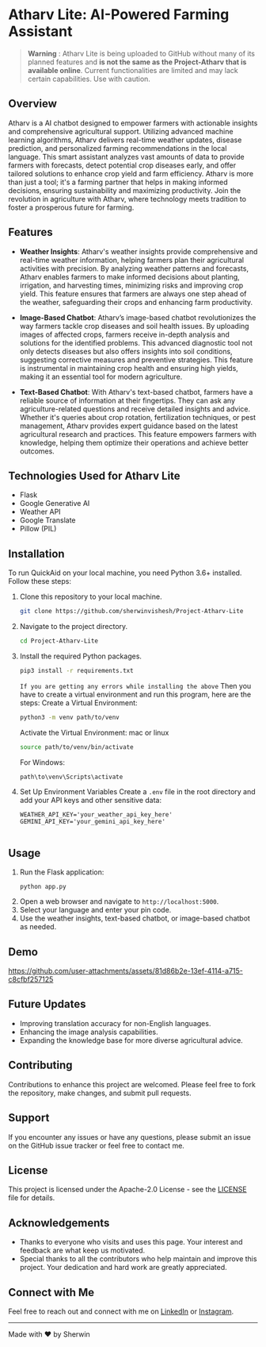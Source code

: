 
# Atharv Lite: AI-Powered Farming Assistant


> **Warning** : Atharv Lite is being uploaded to GitHub without many of its planned features and **is not the same as the Project-Atharv that is available online**. Current functionalities are limited and may lack certain capabilities. Use with caution.

## Overview

Atharv is a AI chatbot designed to empower farmers with actionable insights and comprehensive agricultural support. Utilizing advanced machine learning algorithms, Atharv delivers real-time weather updates, disease prediction, and personalized farming recommendations in the local language. This smart assistant analyzes vast amounts of data to provide farmers with forecasts, detect potential crop diseases early, and offer tailored solutions to enhance crop yield and farm efficiency. Atharv is more than just a tool; it's a farming partner that helps in making informed decisions, ensuring sustainability and maximizing productivity. Join the revolution in agriculture with Atharv, where technology meets tradition to foster a prosperous future for farming.

## Features

- **Weather Insights**:  Atharv's weather insights provide comprehensive and real-time weather information, helping farmers plan their agricultural activities with precision. By analyzing weather patterns and forecasts, Atharv enables farmers to make informed decisions about planting, irrigation, and harvesting times, minimizing risks and improving crop yield. This feature ensures that farmers are always one step ahead of the weather, safeguarding their crops and enhancing farm productivity.
  
- **Image-Based Chatbot**: Atharv’s image-based chatbot revolutionizes the way farmers tackle crop diseases and soil health issues. By uploading images of affected crops, farmers receive in-depth analysis and solutions for the identified problems. This advanced diagnostic tool not only detects diseases but also offers insights into soil conditions, suggesting corrective measures and preventive strategies. This feature is instrumental in maintaining crop health and ensuring high yields, making it an essential tool for modern agriculture.
  
- **Text-Based Chatbot**: With Atharv's text-based chatbot, farmers have a reliable source of information at their fingertips. They can ask any agriculture-related questions and receive detailed insights and advice. Whether it's queries about crop rotation, fertilization techniques, or pest management, Atharv provides expert guidance based on the latest agricultural research and practices. This feature empowers farmers with knowledge, helping them optimize their operations and achieve better outcomes.
  

## Technologies Used for Atharv Lite

- Flask
- Google Generative AI
- Weather API
- Google Translate
- Pillow (PIL)

## Installation

To run QuickAid on your local machine, you need Python 3.6+ installed. Follow these steps:

1. Clone this repository to your local machine.
    ```bash
    git clone https://github.com/sherwinvishesh/Project-Atharv-Lite
    ```
2. Navigate to the project directory.
    ```bash
    cd Project-Atharv-Lite
    ```
3. Install the required Python packages.
    ```bash
    pip3 install -r requirements.txt

    ```
    `If you are getting any errors while installing the above`
    Then you have to create a virtual environment and run this program, here are the steps:
    Create a Virtual Environment:
    ```bash
    python3 -m venv path/to/venv
    ```
    Activate the Virtual Environment:
    mac or linux 
    ```bash
    source path/to/venv/bin/activate
    ```
    For Windows:
    ```bash
    path\to\venv\Scripts\activate
    ```

4. Set Up Environment Variables
   Create a `.env` file in the root directory and add your API keys and other sensitive data:
   ```plaintext
   WEATHER_API_KEY='your_weather_api_key_here'
   GEMINI_API_KEY='your_gemini_api_key_here'
  
   ```


## Usage

1. Run the Flask application:
   ```
   python app.py
   ```
2. Open a web browser and navigate to `http://localhost:5000`.
3. Select your language and enter your pin code.
4. Use the weather insights, text-based chatbot, or image-based chatbot as needed.

## Demo



https://github.com/user-attachments/assets/81d86b2e-13ef-4114-a715-c8cfbf257125



## Future Updates

- Improving translation accuracy for non-English languages.
- Enhancing the image analysis capabilities.
- Expanding the knowledge base for more diverse agricultural advice.

## Contributing

Contributions to enhance this project are welcomed. Please feel free to fork the repository, make changes, and submit pull requests.

## Support 
If you encounter any issues or have any questions, please submit an issue on the GitHub issue tracker or feel free to contact me.

## License

This project is licensed under the Apache-2.0 License - see the [LICENSE](LICENSE) file for details.



## Acknowledgements

- Thanks to everyone who visits and uses this page. Your interest and feedback are what keep us motivated.
- Special thanks to all the contributors who help maintain and improve this project. Your dedication and hard work are greatly appreciated.

## Connect with Me

Feel free to reach out and connect with me on [LinkedIn](https://www.linkedin.com/in/sherwinvishesh) or [Instagram](https://www.instagram.com/sherwinvishesh/).


---

Made with ❤️ by Sherwin
